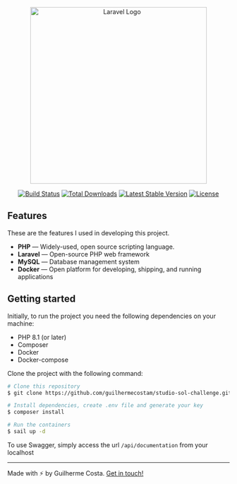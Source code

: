 <p align="center"><a href="https://laravel.com" target="_blank"><img src="https://raw.githubusercontent.com/laravel/art/master/logo-lockup/5%20SVG/2%20CMYK/1%20Full%20Color/laravel-logolockup-cmyk-red.svg" width="400" alt="Laravel Logo"></a></p>

<p align="center">
<a href="https://github.com/laravel/framework/actions"><img src="https://github.com/laravel/framework/workflows/tests/badge.svg" alt="Build Status"></a>
<a href="https://packagist.org/packages/laravel/framework"><img src="https://img.shields.io/packagist/dt/laravel/framework" alt="Total Downloads"></a>
<a href="https://packagist.org/packages/laravel/framework"><img src="https://img.shields.io/packagist/v/laravel/framework" alt="Latest Stable Version"></a>
<a href="https://packagist.org/packages/laravel/framework"><img src="https://img.shields.io/packagist/l/laravel/framework" alt="License"></a>
</p>

## Features

These are the features I used in developing this project.

- **PHP** — Widely-used, open source scripting language.
- **Laravel** — Open-source PHP web framework
- **MySQL** — Database management system
- **Docker** — Open platform for developing, shipping, and running applications

## Getting started

Initially, to run the project you need the following dependencies on your machine:
- PHP 8.1 (or later)
- Composer
- Docker
- Docker-compose

Clone the project with the following command:

```bash
# Clone this repository
$ git clone https://github.com/guilhermecostam/studio-sol-challenge.git

# Install dependencies, create .env file and generate your key
$ composer install

# Run the containers
$ sail up -d
```

To use Swagger, simply access the url `/api/documentation` from your localhost

---

Made with :zap: by Guilherme Costa. [Get in touch!](https://www.linkedin.com/in/guilhermecostam/)